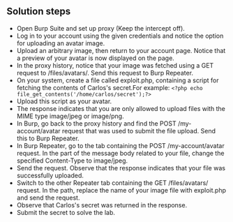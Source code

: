 ## Solution steps

- Open Burp Suite and set up proxy (Keep the intercept off).
- Log in to your account using the given credentials and notice the option for uploading an avatar image.
- Upload an arbitrary image, then return to your account page. Notice that a preview of your avatar is now displayed on the page.
- In the proxy history, notice that your image was fetched using a GET request to /files/avatars/. Send this request to Burp Repeater.
- On your system, create a file called exploit.php, containing a script for fetching the contents of Carlos's secret.For example: `<?php echo file_get_contents('/home/carlos/secret');?>`
- Upload this script as your avatar.
- The response indicates that you are only allowed to upload files with the MIME type image/jpeg or image/png.
- In Burp, go back to the proxy history and find the POST /my-account/avatar request that was used to submit the file upload. Send this to Burp Repeater.
- In Burp Repeater, go to the tab containing the POST /my-account/avatar request. In the part of the message body related to your file, change the specified Content-Type to image/jpeg.
- Send the request. Observe that the response indicates that your file was successfully uploaded.
- Switch to the other Repeater tab containing the GET /files/avatars/<YOUR-IMAGE> request. In the path, replace the name of your image file with exploit.php and send the request.
- Observe that Carlos's secret was returned in the response.
- Submit the secret to solve the lab.
